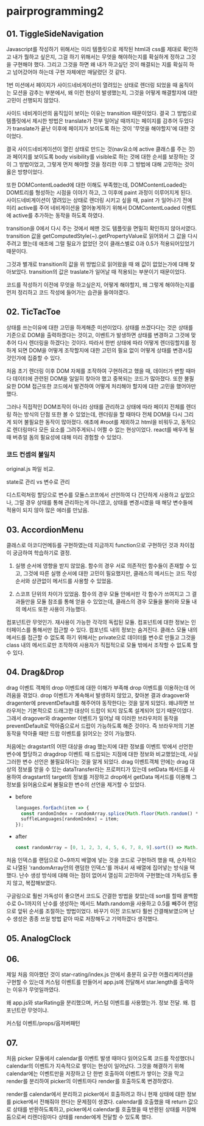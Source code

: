 # pairprogramming2

## 01. TiggleSideNavigation

Javascript를 작성하기 위해서는 미리 템플릿으로 제작된 html과 css를 제대로 확인하고 내가 뭘하고 싶은지, 그걸 하기 위해서는 무엇을 해야하는지를 확실하게 정하고 그것을 구현해야 했다. 그리고 그것을 하면 왜 내가 하고싶던 것이 해결되는 지를 확실히 하고 넘어갔어야 하는데 구현 자체에만 매달렸던 것 같다.

1번 미션에서 페이지가 사이드네비게이션이 열려있는 상태로 렌더링 되었을 때 움직이는 모션을 감추는 부분에서, 왜 이런 현상이 발생했는지, 그것을 어떻게 해결할지에 대한 고민이 선행되지 않았다.

사이드 네비게이션의 움직임이 보이는 이유는 transition 때문이었다. 결국 그 방법으로 템플릿에서 제시한 방법은 translate가 전부 일어날 때까지는 페이지를 감추어 두었다가 translate가 끝난 이후에 페이지가 보이도록 하는 것이 '무엇을 해야할지'에 대한 것이었다.

결국 사이드네비게이션이 열린 상태로 만드는 것(nav요소에 active 클래스를 주는 것)과 페이지를 보이도록 body visibility를 visible로 하는 것에 대한 순서를 보장하는 것이 그 방법이었고, 그렇게 먼저 해야할 것을 정리한 이후 그 방법에 대해 고민하는 것이 옳은 방향이었다.

또한 DOMContentLoaded에 대한 이해도 부족했는데, DOMContentLoaded는 DOM트리를 형성하는 시점을 이야기 하고, 그 이후에 paint 과정이 이루어지게 된다. 사이드네비게이션이 열려있는 상태로 렌더링 시키고 싶을 때, paint 가 일어나기 전에 미리 active를 주어 네비게이션을 열어놓게하기 위해서 DOMContentLoaded 이벤트에 active를 추가하는 동작을 하도록 하였다.

transition을 0에서 다시 주는 것에서 헤맨 것도 템플릿을 면밀히 확인하지 않아서였다. transition 값을 getComputedStyle(~).getPropertyValue로 읽어와서 그 값을 다시 주려고 했는데 애초에 그럴 필요가 없었던 것이 클래스별로 0과 0.5가 적용되어있었기 때문이다.

그것과 별개로 transition의 값을 위 방법으로 읽어왔을 때 왜 값이 없었는가에 대해 찾아보았다. transition의 값은 traslate가 일어날 때 적용되는 부분이기 때문이었다.

코드를 작성하기 이전에 무엇을 하고싶은지, 어떻게 해야할지, 왜 그렇게 해야하는지를 먼저 정리하고 코드 작성에 들어가는 습관을 들여야겠다.

## 02. TicTacToe

상태를 쓰는이유에 대한 고민을 하게해준 미션이었다. 상태를 쓰겠다다는 것은 상태를 기준으로 DOM을 출력하겠다는 것이고, 이벤트가 발생하면 상태를 변경하고 그것에 맞추어 다시 렌더링을 하겠다는 것이다. 따라서 한번 상태에 따라 어떻게 렌더링할지를 정하게 되면 DOM을 어떻게 조작할지에 대한 고민의 필요 없이 어떻게 상태를 변경시킬 것인가에 집중할 수 있다.

처음 초기 렌더링 이후 DOM 자체를 조작하여 구현하려고 했을 때, 데이터가 변할 때마다 데이터에 관련된 DOM을 일일히 찾아야 했고 중복되는 코드가 많아졌다. 또한 불필요한 DOM 접근또한 코드에서 발견하여 어떻게 처리해야 할지에 대한 고민을 했어야만 했다.

그러나 직접적인 DOM조작이 아니라 상태를 관리하고 상태에 따라 페이지 전체를 렌더링 하는 방식의 단점 또한 볼 수 있었는데, 렌더링을 할 때마다 전체 DOM을 다시 그리게 되어 불필요한 동작이 많아졌다. 애초에 #root를 제외하고 html을 비워두고, 동적으로 렌더링마다 모든 요소를 그려주게되니 어쩔 수 없는 현상이었다. react를 배우게 될 때 버츄얼 돔의 필요성에 대해 미리 경험할 수 있었다.

### 코드 컨셉의 불일치

original.js 파일 비교.

state로 관리 vs 변수로 관리

디스트럭쳐링 할당으로 변수를 모듈스코프에서 선언하여 다 간단하게 사용하고 싶었으나, 그럴 경우 상태를 통해 관리하는게 아니였고, 상태를 변경시켰을 때 해당 변수들에 적용이 되지 않아 많은 에러를 만났음.

## 03. AccordionMenu

클래스로 아코디언메듀를 구현하였는데 지금까지 function으로 구현하던 것과 차이점이 궁금하여 학습하기로 결정.

1. 실행 순서에 영향을 받지 않았음. 함수의 경우 서로 의존적인 함수들이 존재할 수 있고, 그것에 따른 실행 순서에 대한 고민이 필요했지만, 클래스의 메서드는 코드 작성 순서와 상관없이 메서드를 사용할 수 있었음.

2. 스코프 단위의 차이가 있었음. 함수의 경우 모듈 안에서만 각 함수가 쓰여지고 그 결과들만을 모듈 참조를 통해 얻을 수 있었는데, 클래스의 경우 모듈을 불러와 모듈 내의 메서드 또한 사용이 가능했다.

컴포넌트란 무엇인가.
재사용이 가능한 각각의 독립된 모듈. 컴포넌트에 대한 정보는 인터페이스를 통해서만 접근할 수 있다. 컴포넌트 내의 정보는 숨겨진다. 클래스 모듈 내의 메서드를 접근할 수 없도록 하기 위해서는 private으로 데이터를 변수로 만들고 그것을 class 내의 메서드로만 조작하여 사용자가 직접적으로 모듈 밖에서 조작할 수 없도록 할 수 있다.

## 04. Drag&Drop

drag 이벤트 객체의 drop 이벤트에 대한 이해가 부족해 drop 이벤트를 이용하는데 어려움을 겪었다. drop 이벤트가 계속해서 발생하지 않았고, 찾아본 결과 dragover와 dragenter에 preventDefault를 해주어야 동작한다는 것을 알게 되었다. 왜냐하면 브라우저는 기본적으로 드래그한 대상이 드랍이 되지 않도록 설계되어 있기 때문이었다. 그래서 dragover와 dragenter 이벤트가 일어날 때 이러한 브라우저의 동작을 preventDefault로 막아줌으로서 드랍이 가능하도록 해준 것이다. 즉 브라우저의 기본 동작을 막아줄 때만 드랍 이벤트를 읽어오는 것이 가능했다.

처음에는 dragstart의 어떤 대상을 drag 했는지에 대한 정보를 이벤트 밖에서 선언한 변수에 할당하고 dragdrop 이벤트 때 드랍되는 지점에 대한 정보와 비교했었는데, 사실 그러한 변수 선언은 불필요하다는 것을 알게 되었다. drag 이벤트객체 안에는 drag 대상의 정보를 얻을 수 있는 dataTransfer라는 프로퍼티가 있는데 setData 메서드를 사용하여 dragstart의 target의 정보를 저장하고 drop에서 getData 메서드를 이용해 그 정보를 읽어옴으로써 불필요한 변수의 선언을 제거할 수 있었다.

- before

  ```js
  languages.forEach(item => {
    const randomIndex = randomArray.splice(Math.floor(Math.random() * randomArray.length), 1);
    suffleLanguages[randomIndex] = item;
  });
  ```

- after
  ```js
  const randomArray = [0, 1, 2, 3, 4, 5, 6, 7, 8, 9].sort(() => Math.random() - 0.5);
  ```

처음 인덱스를 랜덤으로 0~9까지 배열에 넣는 것을 코드로 구현하려 했을 때, 순차적으로 나열된 'randomArray안의 랜덤한 인덱스'를 꺼내서 새 배열에 집어넣는 방식을 택했다. 난수 생성 방식에 대해 아는 점이 없어서 열심히 고민하여 구현했는데 가독성도 좋지 않고, 복잡해보였다.

구글링으로 훨씬 가독성이 좋으면서 코드도 간결한 방법을 찾았는데 sort를 할때 콜백함수로 0~1까지의 난수를 생성하는 메서드 Math.random을 사용하고 0.5를 빼주어 랜덤으로 앞뒤 순서를 조절하는 방법이었다. 바꾸기 이전 코드보다 훨씬 간결해보였으며 난수 생성은 종종 쓰일 방법 같아 따로 저장해두고 기억하겠다 생각했다.

## 05. AnalogClock

## 06.

제일 처음 의아했던 것이 star-rating/index.js 안에서 충분히 요구한 어플리케이션을 구현할 수 있는데 커스텀 이벤트를 만들어서 app.js에 전달해서 star.length를 출력하는 이유가 무엇일까였다.

왜 app.js와 starRating을 분리했으며, 커스텀 이벤트를 사용했는가.
정보 전달. 왜. 컴포넌트란 무엇이냐.

커스텀 이벤트/props/옵저버패턴

## 07.

처음 picker 모듈에서 calendar를 이벤트 발생 때마다 읽어오도록 코드를 작성했더니 calendar의 이벤트가 지속적으로 쌓이는 현상이 일어났다. 그것을 해결하기 위해 calendar에는 이벤트만을 저장하고 단 한번 호출하여 이벤트가 쌓이는 것을 막고 render를 분리하여 picker의 이벤트마다 render를 호출하도록 변경하였다.

render를 calendar에서 분리하고 picker에서 호출하려고 하니 현재 상태에 대한 정보를 picker에서 전해줘야 한다는 문제점이 생겼다. calendar를 호출했을 때 return 값으로 상태를 반환하도록하고, picker에서 calendar를 호출했을 때 반환된 상태를 저장해 둠으로써 리렌더링마다 상태를 render에게 전달할 수 있도록 했다.
